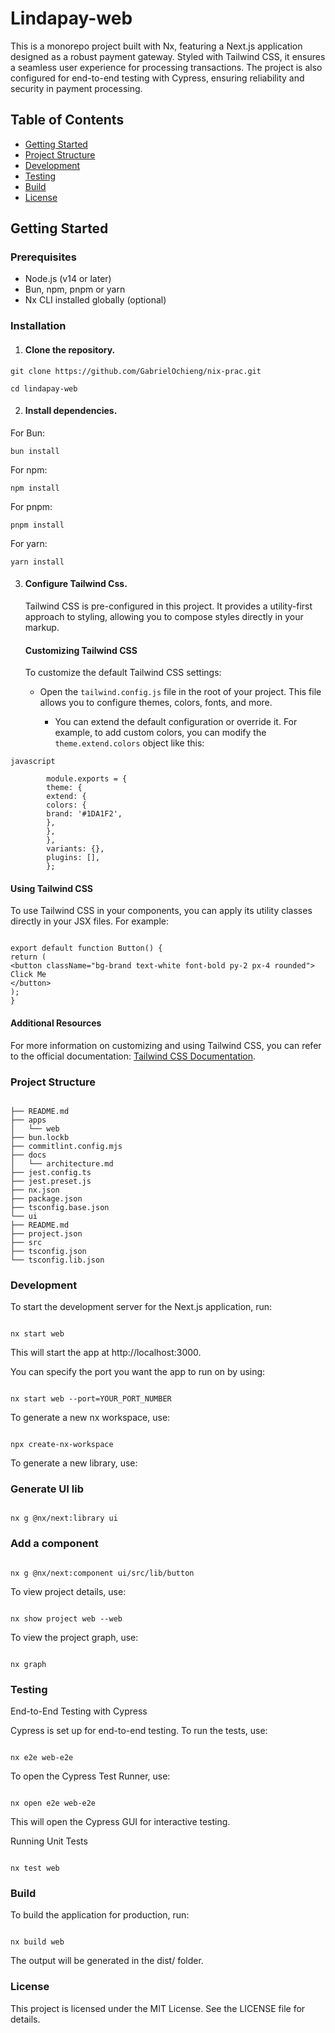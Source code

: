 <!-- # Lindapay-web

This is a monorepo project built with Nx, featuring a Next.js application designed as a robust payment gateway. Styled with Tailwind CSS, it ensures a seamless user experience for processing transactions. The project is also configured for end-to-end testing with Cypress, ensuring reliability and security in payment processing.

## Table of Contents

- [Getting Started](#getting-started)
- [Project Structure](#project-structure)
- [Development](#development)
- [Testing](#testing)
- [Build](#build)
- [License](#license)

## Getting Started

### Prerequisites

- Node.js (v14 or later)
- npm, pnpm or yarn
- Nx CLI installed globally (optional)

### Installation

1. Clone the repository.

```

git clone https://github.com/gab.git

```

```

cd web

```

2. Install dependencies.

```

npm install

```

3. Configure Tailwind Css.
   Tailwind CSS is pre-configured in this project. For additional customization, edit the tailwind.config.js file.

### Project Structure

```

├── README.md
├── apps
│   ├── ui
│   └── ui-e2e
├── components
│   ├── README.md
│   ├── eslint.config.js
│   ├── project.json
│   ├── src
│   ├── tsconfig.json
│   └── tsconfig.lib.json
├── eslint.config.js
├── jest.config.ts
├── jest.preset.js
├── nx.json
├── package-lock.json
├── package.json
└── tsconfig.base.json

```

### Development

To start the development server for the Next.js application, run:

```

nx start web

```

This will start the app at http://localhost:3000.

### Testing

End-to-End Testing with Cypress

Cypress is set up for end-to-end testing. To run the tests, use:

```

nx e2e web-e2e

```

To open the Cypress Test Runner, use:

```

nx open e2e web-e2e

```

This will open the Cypress GUI for interactive testing.

Running Unit Tests

```

nx test web

```

### Build

To build the application for production, run:

```

nx build web

```

The output will be generated in the dist/ folder.

### License

This project is licensed under the MIT License. See the LICENSE file for details. -->

# Lindapay-web

This is a monorepo project built with Nx, featuring a Next.js application designed as a robust payment gateway. Styled with Tailwind CSS, it ensures a seamless user experience for processing transactions. The project is also configured for end-to-end testing with Cypress, ensuring reliability and security in payment processing.

## Table of Contents

- [Getting Started](#getting-started)
- [Project Structure](#project-structure)
- [Development](#development)
- [Testing](#testing)
- [Build](#build)
- [License](#license)

## Getting Started

### Prerequisites

- Node.js (v14 or later)
- Bun, npm, pnpm or yarn
- Nx CLI installed globally (optional)

### Installation

1. #### Clone the repository.

```
git clone https://github.com/GabrielOchieng/nix-prac.git

```

```
cd lindapay-web
```

2. #### Install dependencies.

For Bun:

```
bun install

```

For npm:

```
npm install

```

For pnpm:

```
pnpm install

```

For yarn:

```
yarn install

```

3.  #### Configure Tailwind Css.

    Tailwind CSS is pre-configured in this project. It provides a utility-first approach to styling, allowing you to compose styles directly in your markup.

    #### Customizing Tailwind CSS

    To customize the default Tailwind CSS settings:

    - Open the `tailwind.config.js` file in the root of your project. This file allows you to configure themes, colors, fonts, and more.

      - You can extend the default configuration or override it. For example, to add custom colors, you can modify the `theme.extend.colors` object like this:

```
javascript

        module.exports = {
        theme: {
        extend: {
        colors: {
        brand: '#1DA1F2',
        },
        },
        },
        variants: {},
        plugins: [],
        };

```

#### Using Tailwind CSS

To use Tailwind CSS in your components, you can apply its utility classes directly in your JSX files. For example:

```

export default function Button() {
return (
<button className="bg-brand text-white font-bold py-2 px-4 rounded">
Click Me
</button>
);
}

```

#### Additional Resources

For more information on customizing and using Tailwind CSS, you can refer to the official documentation: [Tailwind CSS Documentation](https://tailwindcss.com/docs/installation).

### Project Structure

```

├── README.md
├── apps
│   └── web
├── bun.lockb
├── commitlint.config.mjs
├── docs
│   └── architecture.md
├── jest.config.ts
├── jest.preset.js
├── nx.json
├── package.json
├── tsconfig.base.json
└── ui
├── README.md
├── project.json
├── src
├── tsconfig.json
└── tsconfig.lib.json

```

### Development

To start the development server for the Next.js application, run:

```

nx start web

```

This will start the app at http://localhost:3000.

You can specify the port you want the app to run on by using:

```

nx start web --port=YOUR_PORT_NUMBER

```

To generate a new nx workspace, use:

```

npx create-nx-workspace

```

To generate a new library, use:

### Generate UI lib

```

nx g @nx/next:library ui

```

### Add a component

```

nx g @nx/next:component ui/src/lib/button

```

To view project details, use:

```

nx show project web --web

```

To view the project graph, use:

```

nx graph

```

### Testing

End-to-End Testing with Cypress

Cypress is set up for end-to-end testing. To run the tests, use:

```

nx e2e web-e2e

```

To open the Cypress Test Runner, use:

```

nx open e2e web-e2e

```

This will open the Cypress GUI for interactive testing.

Running Unit Tests

```

nx test web

```

### Build

To build the application for production, run:

```

nx build web

```

The output will be generated in the dist/ folder.

### License

This project is licensed under the MIT License. See the LICENSE file for details.
